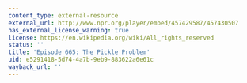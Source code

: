```yaml
---
content_type: external-resource
external_url: http://www.npr.org/player/embed/457429587/457430507
has_external_license_warning: true
license: https://en.wikipedia.org/wiki/All_rights_reserved
status: ''
title: 'Episode 665: The Pickle Problem'
uid: e5291418-5d74-4a7b-9eb9-883622a6e61c
wayback_url: ''
---
```

